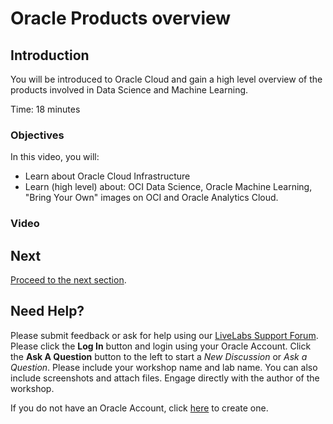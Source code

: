 # Oracle Products overview

## Introduction

You will be introduced to Oracle Cloud and gain a high level overview of the products involved in Data Science and Machine Learning.

Time: 18 minutes

### Objectives

In this video, you will:
* Learn about Oracle Cloud Infrastructure
* Learn (high level) about: OCI Data Science, Oracle Machine Learning, "Bring Your Own" images on OCI and Oracle Analytics Cloud.

### Video

[](youtube:lnsqix1UdpQ)

## Next
[Proceed to the next section](#next).

## Need Help?
Please submit feedback or ask for help using our [LiveLabs Support Forum](https://community.oracle.com/tech/developers/categories/livelabsdiscussions). Please click the **Log In** button and login using your Oracle Account. Click the **Ask A Question** button to the left to start a *New Discussion* or *Ask a Question*.  Please include your workshop name and lab name.  You can also include screenshots and attach files.  Engage directly with the author of the workshop.

If you do not have an Oracle Account, click [here](https://profile.oracle.com/myprofile/account/create-account.jspx) to create one.
